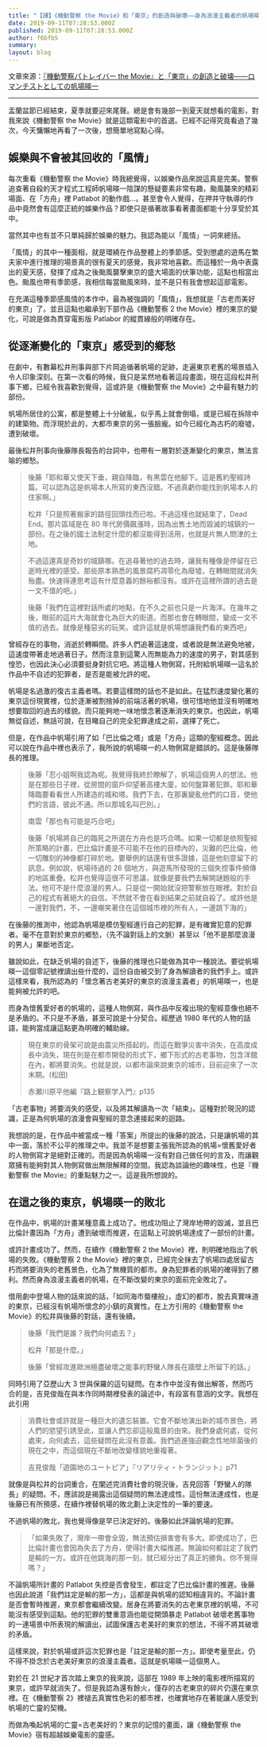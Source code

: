 ```yaml
---
title: "【譯】《機動警察 the Movie》和「東京」的創造與破壞――身為浪漫主義者的帆場暎一"
date: 2019-09-11T07:28:53.000Z
published: 2019-09-11T07:28:53.000Z
author: f6bfb5
summary:
layout: blog
---
```


文章來源：[『機動警察パトレイバー the Movie』と「東京」の創造と破壊――ロマンチストとしての帆場暎一](http://amberfeb.hatenablog.com/entry/2014/08/17/222326)

---

盂蘭盆節已經結束，夏季就要迎來尾聲。總是會有幾部一到夏天就想看的電影，對我來說《機動警察 the Movie》就是這類電影中的首選。已經不記得究竟看過了幾次，今天慵懶地再看了一次後，想簡單地寫點心得。

## 娛樂與不會被其回收的「風情」

每次重看《機動警察 the Movie》時我總覺得，以娛樂作品來說這真是完美。警察追查著自殺的天才程式工程師帆場暎一陰謀的懸疑要素非常有趣，颱風襲來的精彩場面、在「方舟」裡 Patlabot 的動作戲…。甚至會令人覺得，在押井守執導的作品中竟然會有這麼正統的娛樂作品？即使只是循著故事看著畫面都能十分享受於其中。

當然其中也有並不只單純歸於娛樂的魅力。我認為能以「風情」一詞來總括。

「風情」的其中一種面相，就是環繞在作品整體上的季節感。受到懲處的遊馬在繁夫家中進行推理的場景真的很有夏天的感覺，我非常地喜歡。而這種於一角中表露出的夏天感，發揮了成為之後颱風襲擊東京的盛大場面的伏筆功能，這點也相當出色。颱風也帶有季節感，我相信每當颱風來時，並不是只有我會想起這部電影。

在充滿這種季節感風情的本作中，最為被強調的「風情」，我想就是「古老而美好的東京」了。並且這點也繼承到下部作品《機動警察 2 the Movie》裡的東京的變化，可說是做為貫穿電影版 Patlabor 的縱貫線般的明確存在。

## 從逐漸變化的「東京」感受到的鄉愁

在劇中，有數幕松井刑事與部下片岡追循著帆場的足跡，走遍東京老舊的場景插入令人印象深刻。在第一次看的時候，我只是呆然地看著這段畫面，現在這段松井刑事下鄉，已經令我喜歡到覺得，這或許是《機動警察 the Movie》之中最有魅力的部份。

帆場所居住的公寓，都是整體上十分破亂，似乎馬上就會倒塌，或是已經在拆除中的建築物。而浮現於此的，大都市東京的另一張臉龐。如今已經化為古朽的廢墟，遭到破壞。

最後松井刑事向後藤隊長報告的台詞中，也帶有一層對於逐漸變化的東京，無法言喻的鄉愁。

> 後藤「耶和華又使天下垂，親自降臨，有黑雲在他腳下。這是舊約聖經詩篇。可以認為這是帆場本人所寫的東西沒錯。不過真虧你能找到帆場本人的住家啊。」
>
> 松井「只是照著搬家的路徑回頭找而已啦。不過這樣也就結束了，Dead End。那片區域是在 80 年代房價飆漲時，因為出售土地而毀滅的城鎮的一部份。在之後的國土法制定什麼的都沒能得到活用，也就是片無人問津的土地。
>
> 不過這還真是奇妙的城鎮哪。在追尋著他的過去時，讓我有種像是停留在已逝時光裡的感受。那些原本熟悉的風景腐朽凋零化為廢墟，在轉眼間就消失殆盡。快速得連思考這有什麼意義的餘裕都沒有。或許在這裡所謂的過去是一文不值的吧。」
>
> 後藤「我們在這裡對話所處的地點，在不久之前也只是一片海洋。在幾年之後，眼前的這片大海就會化為巨大的街道。而那也會在轉眼間，變成一文不值的過去。就像是種惡劣的玩笑。或許這就是帆場想讓我們看的東西吧」

曾經存在的事物，消逝於轉瞬間。許多人們追著這速度，或者說是無法避免地被，這速度帶著走地過著日子。然而注意到這驚人而無能為力的速度的男子，對其感到惶恐，也因此決心必須要挺身對抗它吧。將這種人物側寫，托附給帆場暎一這名於作品中不自述的犯罪者，是否是能被允許的呢。

帆場是名過激的復古主義者嗎。若要這樣問的話也不是如此。在猛烈速度變化著的東京這份現實裡，位於逐漸被割捨掉的前端活著的帆場，很可惜地他並沒有明確地想要取回的過去的樣貌。而只能夠地一味地懷念著逐漸消失的東京。也因此，帆場無從自述，無話可說，在目睹自己的完全犯罪達成之前，選擇了死亡。

但是，在作品中帆場引用了如「巴比倫之塔」或是「方舟」這類的聖經概念。因此可以說在作品中裡也表示了，我所說的帆場暎一的人物側寫是錯誤的。這是後藤隊長的推理。

> 後藤「忍小姐啊我認為呢。我覺得我終於瞭解了，帆場這個男人的想法。他是在那些日子裡，從房間的窗戶仰望著高樓大廈，如何盤算著犯罪。耶和華降臨要看看世人所建造的城和塔。我們下去，在那裏變亂他們的口音，使他們的言語，彼此不通。所以那城名叫巴別。」
>
> 南雲「那也有可能是巧合吧」
>
> 後藤「帆場將自己的臨死之所選在方舟也是巧合嗎。如果一切都是依照聖經所策略的計畫，巴比倫計畫是不可能不在他的目標內的，災難的巴比倫，他一切雕刻的神像都打碎於地。要舉例的話還有很多證據，這是他刻意留下的訊息。例如說，帆場待過的 26 個地方，與遊馬所發現的三個失控事件頻傳的地區重疊。松井也覺得這很不可思議，就像是要我們去解開謎題般的手法。他可不是什麼浪漫的男人。只是從一開始就沒把警察放在眼裡。對於自己的程式有著絕大的自信。不然就不會在看到結果之前就自殺了。或許他是一邊對我們，不，一邊嘲笑著住在這個城市裡的所有人，一邊跳下海的」

在後藤的推測中，他認為帆場是模仿聖經進行自己的犯罪，是有確實犯意的犯罪者。毫不在意對於東京的鄉愁，（先不論對話上的文脈）甚至以「他不是那麼浪漫的男人」果斷地否定。

雖說如此，在缺乏帆場的自述下，後藤的推理也只能做為其中一種說法。要從帆場暎一這個零記號裡讀出些什麼的，這份自由被交到了身為解讀者的我們手上。或許這樣來看，我所認為的「懷念著古老美好的東京的浪漫主義者」的帆場暎一，也是能夠被允許的吧。

而身為懷舊愛好者的帆場的，這種人物側寫，與作品中反複出現的聖經意像也絕不是矛盾的。不只是不矛盾，甚至可說是十分契合。經歷過 1980 年代的人物的話語，能夠當成讓這點更為明確的輔助線。

> 現在東京的骨架可說是由震災所搭起的。而這在戰爭災害中消失，在高度成長中消失，現在則是在都市開發的形式下，鄉下形式的古老事物，包含洋館在內，都將要消失。也就是說，以都市論來說東京的城市，目前迎來了一次末期。(松田)
>
> 赤瀬川原平他編『路上観察学入門』p135

「古老事物」將要消失的感受，以及將其解讀為一次「結束」。這種對於現況的認識，正是為何帆場的浪漫會與聖經的意念連接起來的迴路。

我想說的是，在作品中被當成一種「答案」所提出的後藤的說法，只是讓帆場的其中一面，落於不公平的推理之中。我並不是想要主張我所認為的帆場=懷舊愛好者的人物側寫才是絕對正確的。而是因為帆場暎一沒有對自己做任何的言及，而讓觀眾擁有能夠對其人物側寫做出無限解釋的空間。我認為談論他的趣味性，也是『機動警察 the Movie』的重點魅力之一。這是我所想說的。

## 在這之後的東京，帆場暎一的敗北

在作品中，帆場的計畫某種意義上成功了。他成功阻止了灣岸地帶的毀滅，並且巴比倫計畫因為「方舟」遭到破壞而推遲，在這點上可說帆場達成了一部份的計畫。

或許計畫成功了。然而，在續作《機動警察 2 the Movie》裡，則明確地指出了帆場的失敗。《機動警察 2 the Movie》裡的東京，已經完全抹去了帆場四處居留古朽而將要消失的老舊景色，化為了無機質的都市。身為犯罪者的帆場的確得到了勝利。然而身為浪漫主義者的帆場，在不斷改變的東京的面前完全敗北了。

借用劇中登場人物的話來說的話，「如同海市蜃樓般」，虛幻的都市，脫去真實味道的東京，已經沒有帆場所懷念的小鎮的真實性。在上方引用的《機動警察 the Movie》的松井與後藤的對話，還有後續。

> 後藤「我們是誰？我們向何處去？」
>
> 松井「那是什麼。」
>
> 後藤「曾經攻進歐洲極盡破壞之能事的野蠻人隊長在牆壁上所留下的話。」

同時引用了亞歷山大 3 世與保羅的這句疑問。在本作中並沒有做出解答，然而巧合的是，吉見俊哉在與本作同時期裡發表的論述中，有段富有意涵的文字。我想在此引用

> 消費社會或許就是一種巨大的遺忘裝置。它會不斷地演出新的城市景色，將人們的慾望引誘至此，並讓人們忘卻這般風景的由來。我們身處何處，從何處來，向何處去，這些疑問在此沒有意義。我們逃進強迫觀念性地除菌後的現在之中，而這個現在不斷地改變樣貌地重複著。
>
> 吉見俊哉「遊園地のユートピア」『リアリティ・トランジット』p71

就像是與松井的台詞重合，在闡述完消費社會的現況後，吉見回答「野蠻人的隊長」的疑問。不，應該說是揭露出這個疑問的無法達成性。這份無法達成性，也是後藤已有所預感，在續作裡替帆場的敗北劃上決定性的一筆的要速。

不過帆場的敗北，我也覺得像是早已決定好的。後藤如此評論帆場的犯罪。

> 「如果失敗了，灣岸一帶會全毀，無法預估損害會有多大。即使成功了，巴比倫計畫也會因為失去了方舟，使得計畫大幅推遲。無論如何都註定了我們是輸的一方。或許在他跳海的那一刻，就已經分出了真正的勝負。你不覺得嗎？」

不論帆場所計畫的 Patlabot 失控是否會發生，都註定了巴比倫計畫的推遲。後藤也因此說道「我們註定是輸的那一方」，這都是與帆場的認知相違背的。不論計畫是否會暫時推遲，東京都會繼續改變。居身在將要消失的古老東京裡的帆場，不可能沒有感受到這點。他的犯罪的雙重意涵也能從開頭暴走 Patlabot 破壞老舊事物的一連場景中所表現的解讀出，試圖保護古老美好的東京的想法，不得不將其破壞的矛盾。

這樣來說，對於帆場或許這次犯罪也是「註定是輸的那一方」。即使考量至此，仍不得不掛念於古老美好東京的浪漫主義者。這就是帆場暎一這個男人。

對於在 21 世紀才首次踏上東京的我來說，這部在 1989 年上映的電影裡所描寫的東京，或許早就消失了。但是我認為還有餘火，僅存的古老東京的碎片仍還在東京裡。在《機動警察 2》裡褪去真實性色彩的都市裡，也確實地存在著能讓人感受到帆場的亡靈的契機。

而做為喚起帆場的亡靈=古老美好的？東京的記憶的畫面，讓《機動警察 the Movie》宿有超越娛樂電影的靈感。
